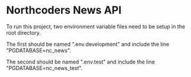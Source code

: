 # Northcoders News API

To run this project, two environment variable files need to be setup in the root directory. 

The first should be named ".env.development" and include the line "PGDATABASE=nc_news".

The second should be named ".env.test" and include the line "PGDATABASE=nc_news_test".